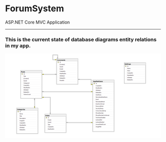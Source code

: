# ForumSystem
ASP.NET Core MVC Application

----
### This is the current state of database diagrams entity relations in my app.
![](DatabaseDiagrams.png)
